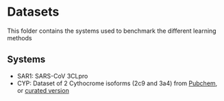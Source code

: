 # Datasets
This folder contains the systems used to benchmark the different learning methods

## Systems
- SAR1: SARS-CoV 3CLpro  
- CYP: Dataset of 2 Cythocrome isoforms (2c9 and 3a4) from [Pubchem](https://pubchem.ncbi.nlm.nih.gov/bioassay/1851), or [curated version](https://michem.unimib.it/download/data/cytochrome-p450-drug-interaction/)
